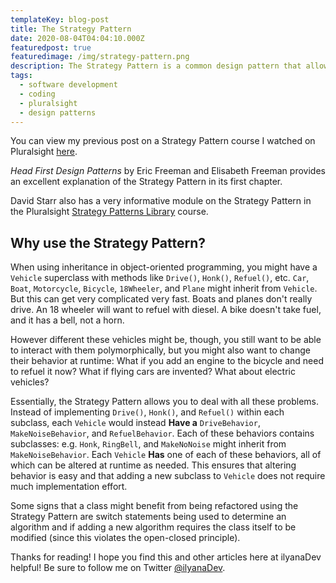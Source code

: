 ```yaml
---
templateKey: blog-post
title: The Strategy Pattern
date: 2020-08-04T04:04:10.000Z
featuredpost: true
featuredimage: /img/strategy-pattern.png
description: The Strategy Pattern is a common design pattern that allows the program to select an algorithm/strategy at runtime. Instead of using inheritance to assign behaviors to objects, the Strategy Pattern uses composition.
tags:
  - software development
  - coding
  - pluralsight
  - design patterns
---
```


You can view my previous post on a Strategy Pattern course I watched on Pluralsight [here](https://ilyana.dev/blog/2020-07-20-strategy-pattern-pluralsight/).

*Head First Design Patterns* by Eric Freeman and Elisabeth Freeman provides an excellent explanation of the Strategy Pattern in its first chapter.

David Starr also has a very informative module on the Strategy Pattern in the Pluralsight [Strategy Patterns Library](https://app.pluralsight.com/library/courses/patterns-library/table-of-contents) course.

Why use the Strategy Pattern?
--

When using inheritance in object-oriented programming, you might have a `Vehicle` superclass with methods like `Drive()`, `Honk()`, `Refuel()`, etc. `Car`, `Boat`, `Motorcycle`, `Bicycle`, `18Wheeler`, and `Plane` might inherit from `Vehicle`. But this can get very complicated very fast. Boats and planes don't really drive. An 18 wheeler will want to refuel with diesel. A bike doesn't take fuel, and it has a bell, not a horn.

However different these vehicles might be, though, you still want to be able to interact with them polymorphically, but you might also want to change their behavior at runtime: What if you add an engine to the bicycle and need to refuel it now? What if flying cars are invented? What about electric vehicles?

Essentially, the Strategy Pattern allows you to deal with all these problems. Instead of implementing `Drive()`, `Honk()`, and `Refuel()` within each subclass, each `Vehicle` would instead **Have a** `DriveBehavior`, `MakeNoiseBehavior`, and `RefuelBehavior`. Each of these behaviors contains subclasses: e.g. `Honk`, `RingBell`, and `MakeNoNoise` might inherit from `MakeNoiseBehavior`. Each `Vehicle` **Has** one of each of these behaviors, all of which can be altered at runtime as needed. This ensures that altering behavior is easy and that adding a new subclass to `Vehicle` does not require much implementation effort.

Some signs that a class might benefit from being refactored using the Strategy Pattern are switch statements being used to determine an algorithm and if adding a new algorithm requires the class itself to be modified (since this violates the open-closed principle).

Thanks for reading! I hope you find this and other articles here at ilyanaDev helpful! Be sure to follow me on Twitter [@ilyanaDev](https://twitter.com/ilyanaDev).
